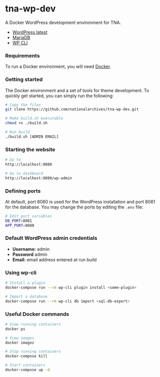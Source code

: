 # tna-wp-dev

A Docker WordPress development environment for TNA.

* [WordPress latest](https://hub.docker.com/_/wordpress/)
* [MariaDB](https://mariadb.org/)
* [WP CLI](https://wp-cli.org/)

### Requirements

To run a Docker environment, you will need [Docker](https://www.docker.com/get-started).

### Getting started

The Docker environment and a set of tools for theme development. To quickly get started, you can simply run the following:

```bash
# Copy the files
git clone https://github.com/nationalarchives/tna-wp-dev.git

# Make build.sh executable
chmod +x ./build.sh

# Run build
./build.sh [ADMIN EMAIL]
```

### Starting the website

```bash
# Go to
http://localhost:8080

# Go to dashboard
http://localhost:8080/wp-admin
```

### Defining ports

At default, port 8080 is used for the WordPress installation and port 8081 for the database. You may change the ports by editing the `.env` file:

```bash
# Edit port variables
DB_PORT=8081
APP_PORT=8080
```

### Default WordPress admin credentials

* **Username:** admin
* **Password** admin
* **Email:** email address entered at run build

### Using wp-cli

```bash
# Install a plugin
docker-compose run --rm wp-cli plugin install <some-plugin>

# Import a database
docker-compose run --rm wp-cli db import <sql-db-export>
```

### Useful Docker commands

```bash
# View running containers
docker ps

# View images
docker images

# Stop running containers
docker-compose kill

# Start containers
docker-compose up -d
```
